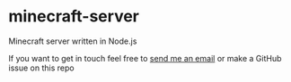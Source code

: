 # minecraft-server

Minecraft server written in Node.js

If you want to get in touch feel free to [send me an email](mailto:danielgulic@gmail.com) or make a GitHub issue on this repo
